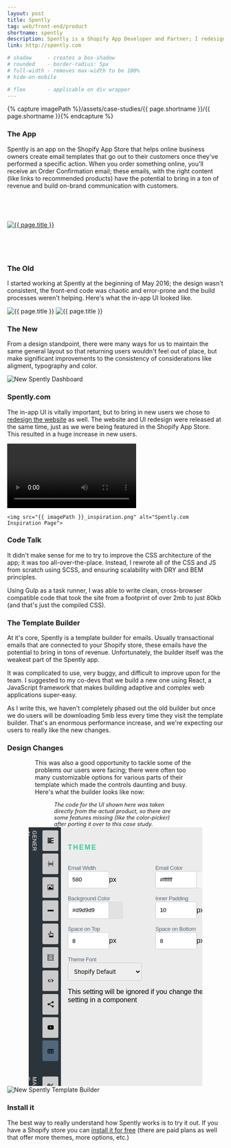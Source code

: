 ```yaml
---
layout: post
title: Spently
tag: web/front-end/product
shortname: spently
description: Spently is a Shopify App Developer and Partner; I redesigned and rebuilt the front-end of the app's UI.
link: http://spently.com

# shadow 	 - creates a box-shadow
# rounded 	 - border-radius: 5px
# full-width - removes max-width to be 100%
# hide-on-mobile

# flex       - applicable on div wrapper
---
```

{% capture imagePath %}/assets/case-studies/{{ page.shortname }}/{{ page.shortname }}{% endcapture %}

### The App
Spently is an app on the Shopify App Store that helps online business owners create email templates that go out to their customers once they've performed a specific action. When you order something online, you'll receive an Order Confirmation email; these emails, with the right content (like links to recommended products) have the potential to bring in a ton of revenue and build on-brand communication with customers.

<div>
	<a href="https://apps.shopify.com/spently" target="_blank">
		<img style="margin: 60px auto" src="{{ imagePath }}_stars.png" alt="{{ page.title }}">
	</a>
</div>

### The Old
I started working at Spently at the beginning of May 2016; the design wasn't consistent, the front-end code was chaotic and error-prone and the build processes weren't helping. Here's what the in-app UI looked like.

<div class="flex shadow rounded">
	<img src="{{ imagePath }}_1.png" alt="{{ page.title }}">
	<img src="{{ imagePath }}_2.png" alt="{{ page.title }}">
</div>

### The New
From a design standpoint, there were many ways for us to maintain the same general layout so that returning users wouldn't feel out of place, but make significant improvements to the consistency of considerations like aligment, typography and color.

<div class="shadow full rounded"><img src="{{ imagePath }}_3.png" alt="New Spently Dashboard" /></div>

### Spently.com
The in-app UI is vitally important, but to bring in new users we chose to [redesign the website](https://spently.com) as well. The website and UI redesign were released at the same time, just as we were being featured in the Shopify App Store. This resulted in a huge increase in new users.

<div class="flex rounded shadow">
	<video preload="metadata" loop autoplay tabindex="0">
		<source src="{{ imagePath }}_home.webm" type="video/webm">
		<source src="{{ imagePath }}_home.mp4" type="video/mp4">
		<p>Your browser does not support the video tag.</p>
	</video>

	<img src="{{ imagePath }}_inspiration.png" alt="Spently.com Inspiration Page">
</div>

### Code Talk
It didn't make sense for me to try to improve the CSS architecture of the app; it was too all-over-the-place. Instead, I rewrote all of the CSS and JS from scratch using SCSS, and ensuring scalability with DRY and BEM principles.

Using Gulp as a task runner, I was able to write clean, cross-browser compatible code that took the site from a footprint of over 2mb to just 80kb (and that's just the compiled CSS).

### The Template Builder
At it's core, Spently is a template builder for emails. Usually transactional emails that are connected to your Shopify store, these emails have the potential to bring in tons of revenue. Unfortunately, the builder itself was the weakest part of the Spently app.

It was complicated to use, very buggy, and difficult to improve upon for the team. I suggested to my co-devs that we build a new one using React, a JavaScript framework that makes building adaptive and complex web applications super-easy.

As I write this, we haven't completely phased out the old builder but once we do users will be downloading 5mb less every time they visit the template builder. That's an enormous performance increase, and we're expecting our users to really like the new changes.

### Design Changes
<div class="flex" style="justify-content: space-between; align-items: center; width: 80%; margin: 0 auto;">
	<link href="https://fonts.googleapis.com/css?family=Karla" rel="stylesheet">
	<aside style="margin-left: 1em;">
		<p>This was also a good opportunity to tackle some of the problems our users were facing; there were often too many customizable options for various parts of their template which made the controls daunting and busy. Here's what the builder looks like now:</p>
		<p style="font-size: 0.8rem; max-width: 300px; margin: 0 auto;"><em>The code for the UI shown here was taken directly from the actual product, so there are some features missing (like the color-picker) after porting it over to this case study.</em></p>
	</aside>
	<aside class="sidebar hide-on-mobile" style="font-family: 'Karla', sans-serif; color: black; text-align: left; font-size: 1rem; display: flex;"><div class="sidebar__components" style="overflow: auto; background-color: #2c343b; border-color: rgb(255, 255, 255); box-sizing: border-box; color: rgb(255, 255, 255); height: 602px; min-height: auto; min-width: auto; outline-color: rgb(255, 255, 255); padding-bottom: 32px; width: 95.5156px; column-rule-color: rgb(255, 255, 255); perspective-origin: 39.6563px 301px; -webkit-text-emphasis-color: rgb(255, 255, 255); -webkit-text-fill-color: rgb(255, 255, 255); -webkit-text-stroke-color: rgb(255, 255, 255); transform-origin: 39.6563px 301px 0px;"><div class="sidebar__components__section" style="border-color: rgb(255, 255, 255); bottom: 0px; box-sizing: border-box; color: rgb(255, 255, 255); height: 556.688px; left: 0px; margin-bottom: 16px; outline-color: rgb(255, 255, 255); padding: 6.4px 6.4px 6.4px 32px; position: relative; right: 0px; top: 0px; width: 100%; column-rule-color: rgb(255, 255, 255); perspective-origin: 35.6563px 278.344px; -webkit-text-emphasis-color: rgb(255, 255, 255); -webkit-text-fill-color: rgb(255, 255, 255); -webkit-text-stroke-color: rgb(255, 255, 255); transform-origin: 35.6563px 278.344px 0px;"><span class="sidebar__components__section__label" style="border-color: rgb(255, 255, 255); bottom: 541.688px; color: rgb(255, 255, 255); display: block; font-size: 12.8px; height: 15px; left: 12.8px; letter-spacing: 0.512px; outline-color: rgb(255, 255, 255); position: absolute; right: 2.3125px; text-transform: uppercase; top: 0px; width: 56.2031px; column-rule-color: rgb(255, 255, 255); perspective-origin: 28.0938px 7.5px; -webkit-text-emphasis-color: rgb(255, 255, 255); -webkit-text-fill-color: rgb(255, 255, 255); -webkit-text-stroke-color: rgb(255, 255, 255); transform: matrix(6.12323e-17, 1, -1, 6.12323e-17, 0, 0); transform-origin: 0px 7.5px 0px;">General</span><div class="sidebar__component-icon" draggable="true" style="background-color: rgb(204, 204, 204); border-color: rgb(255, 255, 255); border-radius: 3px; bottom: 0px; box-sizing: border-box; color: rgb(255, 255, 255); cursor: move; height: 48px; left: 0px; margin-bottom: 6.4px; outline-color: rgb(255, 255, 255); padding: 11.2px; position: relative; right: 0px; top: 0px; transition: transform 0.15s cubic-bezier(0.4, 0, 0.2, 1) 0s, box-shadow 0.15s cubic-bezier(0.4, 0, 0.2, 1) 0s, -webkit-transform 0.15s cubic-bezier(0.4, 0, 0.2, 1) 0s; width: 100%; column-rule-color: rgb(255, 255, 255); perspective-origin: 16.4531px 24px; -webkit-text-emphasis-color: rgb(255, 255, 255); -webkit-text-fill-color: rgb(255, 255, 255); -webkit-text-stroke-color: rgb(255, 255, 255); transform-origin: 16.4531px 24px 0px; -webkit-user-drag: element; user-select: none;"><svg viewBox="0 0 16 16" xmlns="http://www.w3.org/2000/svg" width="16" height="16" style="border-color: rgb(255, 255, 255); color: rgb(255, 255, 255); cursor: move; height: 25.625px; outline-color: rgb(255, 255, 255); width: 100%; column-rule-color: rgb(255, 255, 255); perspective-origin: 5.26563px 12.8125px; -webkit-text-emphasis-color: rgb(255, 255, 255); -webkit-text-fill-color: rgb(255, 255, 255); -webkit-text-stroke-color: rgb(255, 255, 255); transform-origin: 5.26563px 12.8125px 0px; user-select: none;"><path d="M0 1h16v2H0zm0 3h10v2H0zm0 6h10v2H0zm0-3h16v2H0zm0 6h16v2H0z" style="border-color: rgb(255, 255, 255); color: rgb(255, 255, 255); cursor: move; outline-color: rgb(255, 255, 255); column-rule-color: rgb(255, 255, 255); -webkit-text-emphasis-color: rgb(255, 255, 255); -webkit-text-fill-color: rgb(255, 255, 255); -webkit-text-stroke-color: rgb(255, 255, 255); user-select: none; d: path('M 0 1 h 16 v 2 H 0 Z m 0 3 h 10 v 2 H 0 Z m 0 6 h 10 v 2 H 0 Z m 0 -3 h 16 v 2 H 0 Z m 0 6 h 16 v 2 H 0 Z');"></path></svg></div><div class="sidebar__component-icon" draggable="true" style="background-color: rgb(204, 204, 204); border-color: rgb(255, 255, 255); border-radius: 3px; bottom: 0px; box-sizing: border-box; color: rgb(255, 255, 255); cursor: move; height: 48px; left: 0px; margin-bottom: 6.4px; margin-top: 6.4px; outline-color: rgb(255, 255, 255); padding: 11.2px; position: relative; right: 0px; top: 0px; transition: transform 0.15s cubic-bezier(0.4, 0, 0.2, 1) 0s, box-shadow 0.15s cubic-bezier(0.4, 0, 0.2, 1) 0s, -webkit-transform 0.15s cubic-bezier(0.4, 0, 0.2, 1) 0s; width:d100%; column-rule-color: rgb(255, 255, 255); perspective-origin: 16.4531px 24px; -webkit-text-emphasis-color: rgb(255, 255, 255); -webkit-text-fill-color: rgb(255, 255, 255); -webkit-text-stroke-color: rgb(255, 255, 255); transform-origin: 16.4531px 24px 0px; -webkit-user-drag: element; user-select: none;"><svg viewBox="0 0 16 16" xmlns="http://www.w3.org/2000/svg" width="16" height="16" style="border-color: rgb(255, 255, 255); color: rgb(255, 255, 255); cursor: move; height: 25.625px; outline-color: rgb(255, 255, 255); width: 100%; column-rule-color: rgb(255, 255, 255); perspective-origin: 5.26563px 12.8125px; -webkit-text-emphasis-color: rgb(255, 255, 255); -webkit-text-fill-color: rgb(255, 255, 255); -webkit-text-stroke-color: rgb(255, 255, 255); transform-origin: 5.26563px 12.8125px 0px; user-select: none;"><path d="M0 8h2v1H0zm3 0h3v1H3zm4 0h2v1H7zm3 0h3v1h-3zm4 0h2v1h-2zm-.25-8L14 7H2l.25-7h.5L3 6h10l.25-6zM2.25 16L2 10h12l-.25 6h-.5L13 11H3l-.25 5z" style="border-color: rgb(255, 255, 255); color: rgb(255, 255, 255); cursor: move; outline-color: rgb(255, 255, 255); column-rule-color: rgb(255, 255, 255); -webkit-text-emphasis-color: rgb(255, 255, 255); -webkit-text-fill-color: rgb(255, 255, 255); -webkit-text-stroke-color: rgb(255, 255, 255); user-select: none; d: path('M 0 8 h 2 v 1 H 0 Z m 3 0 h 3 v 1 H 3 Z m 4 0 h 2 v 1 H 7 Z m 3 0 h 3 v 1 h -3 Z m 4 0 h 2 v 1 h -2 Z m -0.25 -8 L 14 7 H 2 l 0.25 -7 h 0.5 L 3 6 h 10 l 0.25 -6 Z M 2.25 16 L 2 10 h 12 l -0.25 6 h -0.5 L 13 11 H 3 l -0.25 5 Z');"></path></svg></div><div class="sidebar__component-icon" draggable="true" style="background-color: rgb(204, 204, 204); border-color: rgb(255, 255, 255); border-radius: 3px; bottom: 0px; box-sizing: border-box; color: rgb(255, 255, 255); cursor: move; height: 48px; left: 0px; margin-bottom: 6.4px; margin-top: 6.4px; outline-color: rgb(255, 255, 255); padding: 11.2px; position: relative; right: 0px; top: 0px; transition: transform 0.15s cubic-bezier(0.4, 0, 0.2, 1) 0s, box-shadow 0.15s cubic-bezier(0.4, 0, 0.2, 1) 0s, -webkit-transform 0.15s cubic-bezier(0.4, 0, 0.2, 1) 0s; width: 100%; column-rule-color: rgb(255, 255, 255); perspective-origin: 16.4531px 24px; -webkit-text-emphasis-color: rgb(255, 255, 255); -webkit-text-fill-color: rgb(255, 255, 255); -webkit-text-stroke-color: rgb(255, 255, 255); transform-origin: 16.4531px 24px 0px; -webkit-user-drag: element; user-select: none;"><svg viewBox="0 0 16 16" xmlns="http://www.w3.org/2000/svg" width="16" height="16" style="border-color: rgb(255, 255, 255); color: rgb(255, 255, 255); cursor: move; height: 25.625px; outline-color: rgb(255, 255, 255); width: 100%; column-rule-color: rgb(255, 255, 255); perspective-origin: 5.26563px 12.8125px; -webkit-text-emphasis-color: rgb(255, 255, 255); -webkit-text-fill-color: rgb(255, 255, 255); -webkit-text-stroke-color: rgb(255, 255, 255); transform-origin: 5.26563px 12.8125px 0px; user-select: none;"><path d="M14.998 2l.002.002v11.996l-.002.002H1.002L1 13.998V2.002L1.002 2h13.996zM15 1H1c-.55 0-1 .45-1 1v12c0 .55.45 1 1 1h14c.55 0 1-.45 1-1V2c0-.55-.45-1-1-1z" style="border-color: rgb(255, 255, 255); color: rgb(255, 255, 255); cursor: move; outline-color: rgb(255, 255, 255); column-rule-color: rgb(255, 255, 255); -webkit-text-emphasis-color: rgb(255, 255, 255); -webkit-text-fill-color: rgb(255, 255, 255); -webkit-text-stroke-color: rgb(255, 255, 255); user-select: none; d: path('M 14.998 2 l 0.002 0.002 v 11.996 l -0.002 0.002 H 1.002 L 1 13.998 V 2.002 L 1.002 2 h 13.996 Z M 15 1 H 1 c -0.55 0 -1 0.45 -1 1 v 12 c 0 0.55 0.45 1 1 1 h 14 c 0.55 0 1 -0.45 1 -1 V 2 c 0 -0.55 -0.45 -1 -1 -1 Z');"></path><path d="M13 4.5a1.5 1.5 0 1 1-3.001-.001A1.5 1.5 0 0 1 13 4.5zM14 13H2v-2l3.5-6 4 5h1L14 7z" style="border-color: rgb(255, 255, 255); color: rgb(255, 255, 255); cursor: move; outline-color: rgb(255, 255, 255); column-rule-color: rgb(255, 255, 255); -webkit-text-emphasis-color: rgb(255, 255, 255); -webkit-text-fill-color: rgb(255, 255, 255); -webkit-text-stroke-color: rgb(255, 255, 255); user-select: none; d: path('M 13 4.5 a 1.5 1.5 0 1 1 -3.001 -0.001 A 1.5 1.5 0 0 1 13 4.5 Z M 14 13 H 2 v -2 l 3.5 -6 l 4 5 h 1 L 14 7 Z');"></path></svg></div><div class="sidebar__component-icon" draggable="true" style="background-color: rgb(204, 204, 204); border-color: rgb(255, 255, 255); border-radius: 3px; bottom: 0px; box-sizing: border-box; color: rgb(255, 255, 255); cursor: move; height: 48px; left: 0px; margin-bottom: 6.4px; margin-top: 6.4px; outline-color: rgb(255, 255, 255); padding: 11.2px; position: relative; right: 0px; top: 0px; transition: transform 0.15s cubic-bezier(0.4, 0, 0.2, 1) 0s, box-shadow 0.15s cubic-bezier(0.4, 0, 0.2, 1) 0s, -webkit-transform 0.15s cubic-bezier(0.4, 0, 0.2, 1) 0s; width: 100%; column-rule-color: rgb(255, 255, 255); perspective-origin: 16.4531px 24px; -webkit-text-emphasis-color: rgb(255, 255, 255); -webkit-text-fill-color: rgb(255, 255, 255); -webkit-text-stroke-color: rgb(255, 255, 255); transform-origin: 16.4531px 24px 0px; -webkit-user-drag: element; user-select: none;"><svg viewBox="0 0 16 16" xmlns="http://www.w3.org/2000/svg" width="16" height="16" style="border-color: rgb(255, 255, 255); color: rgb(255, 255, 255); cursor: move; height: 25.625px; outline-color: rgb(255, 255, 255); width: 100%; column-rule-color: rgb(255, 255, 255); perspective-origin: 5.26563px 12.8125px; -webkit-text-emphasis-color: rgb(255, 255, 255); -webkit-text-fill-color: rgb(255, 255, 255); -webkit-text-stroke-color: rgb(255, 255, 255); transform-origin: 5.26563px 12.8125px 0px; user-select: none;"><path d="M0 6.5v3a.5.5 0 0 0 .5.5h15a.5.5 0 0 0 .5-.5v-3a.5.5 0 0 0-.5-.5H.5a.5.5 0 0 0-.5.5z" style="border-color: rgb(255, 255, 255); color: rgb(255, 255, 255); cursor: move; outline-color: rgb(255, 255, 255); column-rule-color: rgb(255, 255, 255); -webkit-text-emphasis-color: rgb(255, 255, 255); -webkit-text-fill-color: rgb(255, 255, 255); -webkit-text-stroke-color: rgb(255, 255, 255); user-select: none; d: path('M 0 6.5 v 3 a 0.5 0.5 0 0 0 0.5 0.5 h 15 a 0.5 0.5 0 0 0 0.5 -0.5 v -3 a 0.5 0.5 0 0 0 -0.5 -0.5 H 0.5 a 0.5 0.5 0 0 0 -0.5 0.5 Z');"></path></svg></div><div class="sidebar__component-icon" draggable="true" style="background-color: rgb(204, 204, 204); border-color: rgb(255, 255, 255); border-radius: 3px; bottom: 0px; box-sizing: border-box; color: rgb(255, 255, 255); cursor: move; height: 48px; left: 0px; margin-bottom: 6.4px; margin-top: 6.4px; outline-color: rgb(255, 255, 255); padding: 11.2px; position: relative; right: 0px; top: 0px; transition: transform 0.15s cubic-bezier(0.4, 0, 0.2, 1) 0s, box-shadow 0.15s cubic-bezier(0.4, 0, 0.2, 1) 0s, -webkit-transform 0.15s cubic-bezier(0.4, 0, 0.2, 1) 0s; width: 100%; column-rule-color: rgb(255, 255, 255); perspective-origin: 16.4531px 24px; -webkit-text-emphasis-color: rgb(255, 255, 255); -webkit-text-fill-color: rgb(255, 255, 255); -webkit-text-stroke-color: rgb(255, 255, 255); transform-origin: 16.4531px 24px 0px; -webkit-user-drag: element; user-select: none;"><svg viewBox="0 0 16 16" xmlns="http://www.w3.org/2000/svg" width="16" height="16" style="border-color: rgb(255, 255, 255); color: rgb(255, 255, 255); cursor: move; height: 25.625px; outline-color: rgb(255, 255, 255); width: 100%; column-rule-color: rgb(255, 255, 255); perspective-origin: 5.26563px 12.8125px; -webkit-text-emphasis-color: rgb(255, 255, 255); -webkit-text-fill-color: rgb(255, 255, 255); -webkit-text-stroke-color: rgb(255, 255, 255); transform-origin: 5.26563px 12.8125px 0px; user-select: none;"><path d="M15 9.5V7a1.502 1.502 0 0 0-2.236-1.307 1.5 1.5 0 0 0-2.264-.31A1.494 1.494 0 0 0 9 5.086V1.5C9 .673 8.327 0 7.5 0S6 .673 6 1.5v6.167L3.25 6.201a1.502 1.502 0 0 0-1.789 2.381l.012.011L5.21 12H4.5a.5.5 0 0 0-.5.5v3a.5.5 0 0 0 .5.5h10a.5.5 0 0 0 .5-.5v-3a.5.5 0 0 0-.5-.5h-.691l1.138-2.276A.496.496 0 0 0 15 9.5zm-1 4a.5.5 0 1 1-1 0 .5.5 0 0 1 1 0zm0-4.118L12.691 12H6.694L2.15 7.857a.5.5 0 0 1 .614-.782l3.5 1.866a.499.499 0 0 0 .735-.441v-7a.5.5 0 0 1 1 0v5a.5.5 0 0 0 1 0 .5.5 0 0 1 1 0 .5.5 0 0 0 1 0 .5.5 0 0 1 1 0V7a.5.5 0 0 0 1 0 .5.5 0 0 1 1 0v2.382z" style="border-color: rgb(255, 255, 255); color: rgb(255, 255, 255); cursor: move; outline-color: rgb(255, 255, 255); column-rule-color: rgb(255, 255, 255); -webkit-text-emphasis-color: rgb(255, 255, 255); -webkit-text-fill-color: rgb(255, 255, 255); -webkit-text-stroke-color: rgb(255, 255, 255); user-select: none; d: path('M 15 9.5 V 7 a 1.502 1.502 0 0 0 -2.236 -1.307 a 1.5 1.5 0 0 0 -2.264 -0.31 A 1.494 1.494 0 0 0 9 5.086 V 1.5 C 9 0.673 8.327 0 7.5 0 S 6 0.673 6 1.5 v 6.167 L 3.25 6.201 a 1.502 1.502 0 0 0 -1.789 2.381 l 0.012 0.011 L 5.21 12 H 4.5 a 0.5 0.5 0 0 0 -0.5 0.5 v 3 a 0.5 0.5 0 0 0 0.5 0.5 h 10 a 0.5 0.5 0 0 0 0.5 -0.5 v -3 a 0.5 0.5 0 0 0 -0.5 -0.5 h -0.691 l 1.138 -2.276 A 0.496 0.496 0 0 0 15 9.5 Z m -1 4 a 0.5 0.5 0 1 1 -1 0 a 0.5 0.5 0 0 1 1 0 Z m 0 -4.118 L 12.691 12 H 6.694 L 2.15 7.857 a 0.5 0.5 0 0 1 0.614 -0.782 l 3.5 1.866 a 0.499 0.499 0 0 0 0.735 -0.441 v -7 a 0.5 0.5 0 0 1 1 0 v 5 a 0.5 0.5 0 0 0 1 0 a 0.5 0.5 0 0 1 1 0 a 0.5 0.5 0 0 0 1 0 a 0.5 0.5 0 0 1 1 0 V 7 a 0.5 0.5 0 0 0 1 0 a 0.5 0.5 0 0 1 1 0 v 2.382 Z');"></path></svg></div><div class="sidebar__component-icon" draggable="true" style="background-color: rgb(204, 204, 204); border-color: rgb(255, 255, 255); border-radius: 3px; bottom: 0px; box-sizing: border-box; color: rgb(255, 255, 255); cursor: move; height: 48px; left: 0px; margin-bottom: 6.4px; margin-top: 6.4px; outline-color: rgb(255, 255, 255); padding: 11.2px; position: relative; right: 0px; top: 0px; transition: transform 0.15s cubic-bezier(0.4, 0, 0.2, 1) 0s, box-shadow 0.15s cubic-bezier(0.4, 0, 0.2, 1) 0s, -webkit-transform 0.15s cubic-bezier(0.4, 0, 0.2, 1) 0s; width: 100%; column-rule-color: rgb(255, 255, 255); perspective-origin: 16.4531px 24px; -webkit-text-emphasis-color: rgb(255, 255, 255); -webkit-text-fill-color: rgb(255, 255, 255); -webkit-text-stroke-color: rgb(255, 255, 255); transform-origin: 16.4531px 24px 0px; -webkit-user-drag: element; user-select: none;"><svg viewBox="0 0 16 16" xmlns="http://www.w3.org/2000/svg" width="16" height="16" style="border-color: rgb(255, 255, 255); color: rgb(255, 255, 255); cursor: move; height: 25.625px; outline-color: rgb(255, 255, 255); width: 100%; column-rule-color: rgb(255, 255, 255); perspective-origin: 5.26563px 12.8125px; -webkit-text-emphasis-color: rgb(255, 255, 255); -webkit-text-fill-color: rgb(255, 255, 255); -webkit-text-stroke-color: rgb(255, 255, 255); transform-origin: 5.26563px 12.8125px 0px; user-select: none;"><path d="M6 3h2v1H6zm3 0h2v1H9zm5 0v4h-3V6h2V4h-1V3zM5 6h2v1H5zm3 0h2v1H8zM3 4v2h1v1H2V3h3v1zm3 5h2v1H6zm3 0h2v1H9zm5 0v4h-3v-1h2v-2h-1V9zm-9 3h2v1H5zm3 0h2v1H8zm-5-2v2h1v1H2V9h3v1zm12-9H1v14h14V1zm1-1v16H0V0h16z" style="border-color: rgb(255, 255, 255); color: rgb(255, 255, 255); cursor: move; outline-color: rgb(255, 255, 255); column-rule-color: rgb(255, 255, 255); -webkit-text-emphasis-color: rgb(255, 255, 255); -webkit-text-fill-color: rgb(255, 255, 255); -webkit-text-stroke-color: rgb(255, 255, 255); user-select: none; d: path('M 6 3 h 2 v 1 H 6 Z m 3 0 h 2 v 1 H 9 Z m 5 0 v 4 h -3 V 6 h 2 V 4 h -1 V 3 Z M 5 6 h 2 v 1 H 5 Z m 3 0 h 2 v 1 H 8 Z M 3 4 v 2 h 1 v 1 H 2 V 3 h 3 v 1 Z m 3 5 h 2 v 1 H 6 Z m 3 0 h 2 v 1 H 9 Z m 5 0 v 4 h -3 v -1 h 2 v -2 h -1 V 9 Z m -9 3 h 2 v 1 H 5 Z m 3 0 h 2 v 1 H 8 Z m -5 -2 v 2 h 1 v 1 H 2 V 9 h 3 v 1 Z m 12 -9 H 1 v 14 h 14 V 1 Z m 1 -1 v 16 H 0 V 0 h 16 Z');"></path></svg></div><div class="sidebar__component-icon" draggable="true" style="background-color: rgb(204, 204, 204); border-color: rgb(255, 255, 255); border-radius: 3px; bottom: 0px; box-sizing: border-box; color: rgb(255, 255, 255); cursor: move; height: 48px; left: 0px; margin-bottom: 6.4px; margin-top: 6.4px; outline-color: rgb(255, 255, 255); padding: 11.2px; position: relative; right: 0px; top: 0px; transition: transform 0.15s cubic-bezier(0.4, 0, 0.2, 1) 0s, box-shadow 0.15s cubic-bezier(0.4, 0, 0.2, 1) 0s, -webkit-transform 0.15s cubic-bezier(0.4, 0, 0.2, 1) 0s; width: 100%; column-rule-color: rgb(255, 255, 255); perspective-origin: 16.4531px 24px; -webkit-text-emphasis-color: rgb(255, 255, 255); -webkit-text-fill-color: rgb(255, 255, 255); -webkit-text-stroke-color: rgb(255, 255, 255); transform-origin: 16.4531px 24px 0px; -webkit-user-drag: element; user-select: none;"><svg viewBox="0 0 20 16" xmlns="http://www.w3.org/2000/svg" width="16" height="16" style="border-color: rgb(255, 255, 255); color: rgb(255, 255, 255); cursor: move; height: 25.625px; outline-color: rgb(255, 255, 255); width: 100%; column-rule-color: rgb(255, 255, 255); perspective-origin: 5.26563px 12.8125px; -webkit-text-emphasis-color: rgb(255, 255, 255); -webkit-text-fill-color: rgb(255, 255, 255); -webkit-text-stroke-color: rgb(255, 255, 255); transform-origin: 5.26563px 12.8125px 0px; user-select: none;"><path d="M13 11.5l1.5 1.5 5-5-5-5L13 4.5 16.5 8zM7 4.5L5.5 3l-5 5 5 5L7 11.5 3.5 8zM10.958 2.352l1.085.296-3 11-1.085-.296 3-11z" style="border-color: rgb(255, 255, 255); color: rgb(255, 255, 255); cursor: move; outline-color: rgb(255, 255, 255); column-rule-color: rgb(255, 255, 255); -webkit-text-emphasis-color: rgb(255, 255, 255); -webkit-text-fill-color: rgb(255, 255, 255); -webkit-text-stroke-color: rgb(255, 255, 255); user-select: none; d: path('M 13 11.5 l 1.5 1.5 l 5 -5 l -5 -5 L 13 4.5 L 16.5 8 Z M 7 4.5 L 5.5 3 l -5 5 l 5 5 L 7 11.5 L 3.5 8 Z M 10.958 2.352 l 1.085 0.296 l -3 11 l -1.085 -0.296 l 3 -11 Z');"></path></svg></div><div class="sidebar__component-icon" draggable="true" style="background-color: rgb(204, 204, 204); border-color: rgb(255, 255, 255); border-radius: 3px; bottom: 0px; box-sizing: border-box; color: rgb(255, 255, 255); cursor: move; height: 48px; left: 0px; margin-bottom: 6.4px; margin-top: 6.4px; outline-color: rgb(255, 255, 255); padding: 11.2px; position: relative; right: 0px; top: 0px; transition: transform 0.15s cubic-bezier(0.4, 0, 0.2, 1) 0s, box-shadow 0.15s cubic-bezier(0.4, 0, 0.2, 1) 0s, -webkit-transform 0.15s cubic-bezier(0.4, 0, 0.2, 1) 0s; width: 100%; column-rule-color: rgb(255, 255, 255); perspective-origin: 16.4531px 24px; -webkit-text-emphasis-color: rgb(255, 255, 255); -webkit-text-fill-color: rgb(255, 255, 255); -webkit-text-stroke-color: rgb(255, 255, 255); transform-origin: 16.4531px 24px 0px; -webkit-user-drag: element; user-select: none;"><svg viewBox="0 0 16 16" xmlns="http://www.w3.org/2000/svg" width="16" height="16" style="border-color: rgb(255, 255, 255); color: rgb(255, 255, 255); cursor: move; height: 25.625px; outline-color: rgb(255, 255, 255); width: 100%; column-rule-color: rgb(255, 255, 255); perspective-origin: 5.26563px 12.8125px; -webkit-text-emphasis-color: rgb(255, 255, 255); -webkit-text-fill-color: rgb(255, 255, 255); -webkit-text-stroke-color: rgb(255, 255, 255); transform-origin: 5.26563px 12.8125px 0px; user-select: none;"><path d="M13.5 11c-.706 0-1.342.293-1.797.763L4.969 8.396a2.46 2.46 0 0 0 0-.792l6.734-3.367a2.5 2.5 0 1 0-.672-1.341L4.297 6.263a2.5 2.5 0 1 0 0 3.474l6.734 3.367A2.5 2.5 0 1 0 13.5 11z" style="border-color: rgb(255, 255, 255); color: rgb(255, 255, 255); cursor: move; outline-color: rgb(255, 255, 255); column-rule-color: rgb(255, 255, 255); -webkit-text-emphasis-color: rgb(255, 255, 255); -webkit-text-fill-color: rgb(255, 255, 255); -webkit-text-stroke-color: rgb(255, 255, 255); user-select: none; d: path('M 13.5 11 c -0.706 0 -1.342 0.293 -1.797 0.763 L 4.969 8.396 a 2.46 2.46 0 0 0 0 -0.792 l 6.734 -3.367 a 2.5 2.5 0 1 0 -0.672 -1.341 L 4.297 6.263 a 2.5 2.5 0 1 0 0 3.474 l 6.734 3.367 A 2.5 2.5 0 1 0 13.5 11 Z');"></path></svg></div><div class="sidebar__component-icon" draggable="true" style="background-color: rgb(204, 204, 204); border-color: rgb(255, 255, 255); border-radius: 3px; bottom: 0px; box-sizing: border-box; color: rgb(255, 255, 255); cursor: move; height: 48px; left: 0px; margin-bottom: 6.4px; margin-top: 6.4px; outline-color: rgb(255, 255, 255); padding: 11.2px; position: relative; right: 0px; top: 0px; transition: transform 0.15s cubic-bezier(0.4, 0, 0.2, 1) 0s, box-shadow 0.15s cubic-bezier(0.4, 0, 0.2, 1) 0s, -webkit-transform 0.15s cubic-bezier(0.4, 0, 0.2, 1) 0s; width: 100%; column-rule-color: rgb(255, 255, 255); perspective-origin: 16.4531px 24px; -webkit-text-emphasis-color: rgb(255, 255, 255); -webkit-text-fill-color: rgb(255, 255, 255); -webkit-text-stroke-color: rgb(255, 255, 255); transform-origin: 16.4531px 24px 0px; -webkit-user-drag: element; user-select: none;"><svg viewBox="0 0 16 16" xmlns="http://www.w3.org/2000/svg" width="16" height="16" style="border-color: rgb(255, 255, 255); color: rgb(255, 255, 255); cursor: move; height: 25.625px; outline-color: rgb(255, 255, 255); width: 100%; column-rule-color: rgb(255, 255, 255); perspective-origin: 5.26563px 12.8125px; -webkit-text-emphasis-color: rgb(255, 255, 255); -webkit-text-fill-color: rgb(255, 255, 255); -webkit-text-stroke-color: rgb(255, 255, 255); transform-origin: 5.26563px 12.8125px 0px; user-select: none;"><path d="M15.841 4.8s-.156-1.103-.637-1.587c-.609-.637-1.291-.641-1.603-.678-2.237-.163-5.597-.163-5.597-.163h-.006s-3.359 0-5.597.163c-.313.038-.994.041-1.603.678C.317 3.697.164 4.8.164 4.8S.005 6.094.005 7.391v1.213c0 1.294.159 2.591.159 2.591s.156 1.103.634 1.588c.609.637 1.409.616 1.766.684 1.281.122 5.441.159 5.441.159s3.363-.006 5.6-.166c.313-.037.994-.041 1.603-.678.481-.484.637-1.588.637-1.588s.159-1.294.159-2.591V7.39c-.003-1.294-.162-2.591-.162-2.591zm-9.494 5.275V5.578l4.322 2.256-4.322 2.241z" style="border-color: rgb(255, 255, 255); color: rgb(255, 255, 255); cursor: move; outline-color: rgb(255, 255, 255); column-rule-color: rgb(255, 255, 255); -webkit-text-emphasis-color: rgb(255, 255, 255); -webkit-text-fill-color: rgb(255, 255, 255); -webkit-text-stroke-color: rgb(255, 255, 255); user-select: none; d: path('M 15.841 4.8 s -0.156 -1.103 -0.637 -1.587 c -0.609 -0.637 -1.291 -0.641 -1.603 -0.678 c -2.237 -0.163 -5.597 -0.163 -5.597 -0.163 h -0.006 s -3.359 0 -5.597 0.163 c -0.313 0.038 -0.994 0.041 -1.603 0.678 C 0.317 3.697 0.164 4.8 0.164 4.8 S 0.005 6.094 0.005 7.391 v 1.213 c 0 1.294 0.159 2.591 0.159 2.591 s 0.156 1.103 0.634 1.588 c 0.609 0.637 1.409 0.616 1.766 0.684 c 1.281 0.122 5.441 0.159 5.441 0.159 s 3.363 -0.006 5.6 -0.166 c 0.313 -0.037 0.994 -0.041 1.603 -0.678 c 0.481 -0.484 0.637 -1.588 0.637 -1.588 s 0.159 -1.294 0.159 -2.591 V 7.39 c -0.003 -1.294 -0.162 -2.591 -0.162 -2.591 Z m -9.494 5.275 V 5.578 l 4.322 2.256 l -4.322 2.241 Z');"></path></svg></div><div class="sidebar__component-icon disabled" style="background-color: rgb(81, 103, 123); border-color: rgb(255, 255, 255); border-radius: 3px; bottom: 0px; box-sizing: border-box; color: rgb(255, 255, 255); cursor: not-allowed; height: 48px; left: 0px; margin-bottom: 6.4px; margin-top: 6.4px; outline-color: rgb(255, 255, 255); padding: 11.2px; position: relative; right: 0px; top: 0px; transition: transform 0.15s cubic-bezier(0.4, 0, 0.2, 1) 0s, box-shadow 0.15s cubic-bezier(0.4, 0, 0.2, 1) 0s, -webkit-transform 0.15s cubic-bezier(0.4, 0, 0.2, 1) 0s; width: 100%; column-rule-color: rgb(255, 255, 255); perspective-origin: 16.4531px 24px; -webkit-text-emphasis-color: rgb(255, 255, 255); -webkit-text-fill-color: rgb(255, 255, 255); -webkit-text-stroke-color: rgb(255, 255, 255); transform-origin: 16.4531px 24px 0px;"><svg viewBox="0 0 16 16" xmlns="http://www.w3.org/2000/svg" width="16" height="16" style="border-color: rgb(255, 255, 255); color: rgb(255, 255, 255); cursor: not-allowed; height: 25.625px; outline-color: rgb(255, 255, 255); width: 100%; column-rule-color: rgb(255, 255, 255); perspective-origin: 5.26563px 12.8125px; -webkit-text-emphasis-color: rgb(255, 255, 255); -webkit-text-fill-color: rgb(255, 255, 255); -webkit-text-stroke-color: rgb(255, 255, 255); transform-origin: 5.26563px 12.8125px 0px;"><path d="M0 3v11h16V3H0zm6 7V8h4v2H6zm4 1v2H6v-2h4zm0-6v2H6V5h4zM5 5v2H1V5h4zM1 8h4v2H1V8zm10 0h4v2h-4V8zm0-1V5h4v2h-4zM1 11h4v2H1v-2zm10 2v-2h4v2h-4z" style="border-color: rgb(255, 255, 255); color: rgb(255, 255, 255); cursor: not-allowed; outline-color: rgb(255, 255, 255); column-rule-color: rgb(255, 255, 255); -webkit-text-emphasis-color: rgb(255, 255, 255); -webkit-text-fill-color: rgb(255, 255, 255); -webkit-text-stroke-color: rgb(255, 255, 255); d: path('M 0 3 v 11 h 16 V 3 H 0 Z m 6 7 V 8 h 4 v 2 H 6 Z m 4 1 v 2 H 6 v -2 h 4 Z m 0 -6 v 2 H 6 V 5 h 4 Z M 5 5 v 2 H 1 V 5 h 4 Z M 1 8 h 4 v 2 H 1 V 8 Z m 10 0 h 4 v 2 h -4 V 8 Z m 0 -1 V 5 h 4 v 2 h -4 Z M 1 11 h 4 v 2 H 1 v -2 Z m 10 2 v -2 h 4 v 2 h -4 Z');"></path></svg></div></div><div class="sidebar__components__section" style="border-color: rgb(255, 255, 255); bottom: 0px; box-sizing: border-box; color: rgb(255, 255, 255); height: 123.563px; left: 0px; margin-bottom: 16px; outline-color: rgb(255, 255, 255); padding: 6.4px 6.4px 6.4px 32px; position: relative; right: 0px; top: 0px; width: 100%; column-rule-color: rgb(255, 255, 255); perspective-origin: 35.6563px 61.7813px; -webkit-text-emphasis-color: rgb(255, 255, 255); -webkit-text-fill-color: rgb(255, 255, 255); -webkit-text-stroke-color: rgb(255, 255, 255); transform-origin: 35.6563px 61.7813px 0px;"><span class="sidebar__components__section__label" style="border-color: rgb(255, 255, 255); bottom: 108.563px; color: rgb(255, 255, 255); display: block; font-size: 12.8px; height: 15px; left: 12.8px; letter-spacing: 0.512px; outline-color: rgb(255, 255, 255); position: absolute; right: -14.1719px; text-transform: uppercase; top: 0px; width: 72.6875px; column-rule-color: rgb(255, 255, 255); perspective-origin: 36.3438px 7.5px; -webkit-text-emphasis-color: rgb(255, 255, 255); -webkit-text-fill-color: rgb(255, 255, 255); -webkit-text-stroke-color: rgb(255, 255, 255); transform: matrix(6.12323e-17, 1, -1, 6.12323e-17, 0, 0); transform-origin: 0px 7.5px 0px;">Marketing</span><div class="sidebar__component-icon" draggable="true" style="background-color: rgb(204, 204, 204); border-color: rgb(255, 255, 255); border-radius: 3px; bottom: 0px; box-sizing: border-box; color: rgb(255, 255, 255); cursor: move; height: 48px; left: 0px; margin-bottom: 6.4px; outline-color: rgb(255, 255, 255); padding: 11.2px; position: relative; right: 0px; top: 0px; transition: transform 0.15s cubic-bezier(0.4, 0, 0.2, 1) 0s, box-shadow 0.15s cubic-bezier(0.4, 0, 0.2, 1) 0s, -webkit-transform 0.15s cubic-bezier(0.4, 0, 0.2, 1) 0s; width: 100%; column-rule-color: rgb(255, 255, 255); perspective-origin: 16.4531px 24px; -webkit-text-emphasis-color: rgb(255, 255, 255); -webkit-text-fill-color: rgb(255, 255, 255); -webkit-text-stroke-color: rgb(255, 255, 255); transform-origin: 16.4531px 24px 0px; -webkit-user-drag: element; user-select: none;"><svg viewBox="0 0 16 16" xmlns="http://www.w3.org/2000/svg" width="16" height="16" style="border-color: rgb(255, 255, 255); color: rgb(255, 255, 255); cursor: move; height: 25.625px; outline-color: rgb(255, 255, 255); width: 100%; column-rule-color: rgb(255, 255, 255); perspective-origin: 5.26563px 12.8125px; -webkit-text-emphasis-color: rgb(255, 255, 255); -webkit-text-fill-color: rgb(255, 255, 255); -webkit-text-stroke-color: rgb(255, 255, 255); transform-origin: 5.26563px 12.8125px 0px; user-select: none;"><path d="M0,3.85v0A3.59,3.59,0,0,1,3.53,0,3.54,3.54,0,0,1,7,3.76v0a3.59,3.59,0,0,1-3.53,3.8A3.55,3.55,0,0,1,0,3.85ZM12.39,0.17h2.1L8.63,8.1,3.61,15H1.51l5.84-7.9ZM1.89,3.76v0C1.89,5,2.57,6,3.53,6S5.12,5,5.12,3.85v0A1.93,1.93,0,0,0,3.48,1.64C2.49,1.64,1.89,2.61,1.89,3.76ZM9,11.45v0a3.52,3.52,0,1,1,7,0v0a3.6,3.6,0,0,1-3.53,3.8A3.55,3.55,0,0,1,9,11.45Zm5.12,0v0a1.93,1.93,0,0,0-1.64-2.17c-1,0-1.59,1-1.59,2.12v0a1.91,1.91,0,0,0,1.64,2.17C13.51,13.58,14.11,12.6,14.11,11.45Z" style="border-color: rgb(255, 255, 255); color: rgb(255, 255, 255); cursor: move; outline-color: rgb(255, 255, 255); column-rule-color: rgb(255, 255, 255); -webkit-text-emphasis-color: rgb(255, 255, 255); -webkit-text-fill-color: rgb(255, 255, 255); -webkit-text-stroke-color: rgb(255, 255, 255); user-select: none; d: path('M 0 3.85 v 0 A 3.59 3.59 0 0 1 3.53 0 A 3.54 3.54 0 0 1 7 3.76 v 0 a 3.59 3.59 0 0 1 -3.53 3.8 A 3.55 3.55 0 0 1 0 3.85 Z M 12.39 0.17 h 2.1 L 8.63 8.1 L 3.61 15 H 1.51 l 5.84 -7.9 Z M 1.89 3.76 v 0 C 1.89 5 2.57 6 3.53 6 S 5.12 5 5.12 3.85 v 0 A 1.93 1.93 0 0 0 3.48 1.64 C 2.49 1.64 1.89 2.61 1.89 3.76 Z M 9 11.45 v 0 a 3.52 3.52 0 1 1 7 0 v 0 a 3.6 3.6 0 0 1 -3.53 3.8 A 3.55 3.55 0 0 1 9 11.45 Z m 5.12 0 v 0 a 1.93 1.93 0 0 0 -1.64 -2.17 c -1 0 -1.59 1 -1.59 2.12 v 0 a 1.91 1.91 0 0 0 1.64 2.17 C 13.51 13.58 14.11 12.6 14.11 11.45 Z');"></path></svg></div><div class="sidebar__component-icon" draggable="true" style="background-color: rgb(204, 204, 204); border-color: rgb(255, 255, 255); border-radius: 3px; bottom: 0px; box-sizing: border-box; color: rgb(255, 255, 255); cursor: move; height: 48px; left: 0px; margin-bottom: 6.4px; margin-top: 6.4px; outline-color: rgb(255, 255, 255); padding: 11.2px; position: relative; right: 0px; top: 0px; transition: transform 0.15s cubic-bezier(0.4, 0, 0.2, 1) 0s, box-shadow 0.15s cubic-bezier(0.4, 0, 0.2, 1) 0s, -webkit-transform 0.15s cubic-bezier(0.4, 0, 0.2, 1) 0s; width: 100%; column-rule-color: rgb(255, 255, 255); perspective-origin: 16.4531px 24px; -webkit-text-emphasis-color: rgb(255, 255, 255); -webkit-text-fill-color: rgb(255, 255, 255); -webkit-text-stroke-color: rgb(255, 255, 255); transform-origin: 16.4531px 24px 0px; -webkit-user-drag: element; user-select: none;"><svg viewBox="0 0 20 16" xmlns="http://www.w3.org/2000/svg" width="16" height="16" style="border-color: rgb(255, 255, 255); color: rgb(255, 255, 255); cursor: move; height: 25.625px; outline-color: rgb(255, 255, 255); width: 100%; column-rule-color: rgb(255, 255, 255); perspective-origin: 5.26563px 12.8125px; -webkit-text-emphasis-color: rgb(255, 255, 255); -webkit-text-fill-color: rgb(255, 255, 255); -webkit-text-stroke-color: rgb(255, 255, 255); transform-origin: 5.26563px 12.8125px 0px; user-select: none;"><path d="M19.25 0h-6c-.412 0-.989.239-1.28.53L4.531 7.969a.752.752 0 0 0 0 1.061l6.439 6.439a.752.752 0 0 0 1.061 0L19.47 8.03c.292-.292.53-.868.53-1.28v-6a.752.752 0 0 0-.75-.75zM15.5 6a1.5 1.5 0 1 1 .001-3.001A1.5 1.5 0 0 1 15.5 6z" style="border-color: rgb(255, 255, 255); color: rgb(255, 255, 255); cursor: move; outline-color: rgb(255, 255, 255); column-rule-color: rgb(255, 255, 255); -webkit-text-emphasis-color: rgb(255, 255, 255); -webkit-text-fill-color: rgb(255, 255, 255); -webkit-text-stroke-color: rgb(255, 255, 255); user-select: none; d: path('M 19.25 0 h -6 c -0.412 0 -0.989 0.239 -1.28 0.53 L 4.531 7.969 a 0.752 0.752 0 0 0 0 1.061 l 6.439 6.439 a 0.752 0.752 0 0 0 1.061 0 L 19.47 8.03 c 0.292 -0.292 0.53 -0.868 0.53 -1.28 v -6 a 0.752 0.752 0 0 0 -0.75 -0.75 Z M 15.5 6 a 1.5 1.5 0 1 1 0.001 -3.001 A 1.5 1.5 0 0 1 15.5 6 Z');"></path><path d="M2 8.5L10.5 0H9.25c-.412 0-.989.239-1.28.53L.531 7.969a.752.752 0 0 0 0 1.061l6.439 6.439a.752.752 0 0 0 1.061 0l.47-.47-6.5-6.5z" style="border-color: rgb(255, 255, 255); color: rgb(255, 255, 255); cursor: move; outline-color: rgb(255, 255, 255); column-rule-color: rgb(255, 255, 255); -webkit-text-emphasis-color: rgb(255, 255, 255); -webkit-text-fill-color: rgb(255, 255, 255); -webkit-text-stroke-color: rgb(255, 255, 255); user-select: none; d: path('M 2 8.5 L 10.5 0 H 9.25 c -0.412 0 -0.989 0.239 -1.28 0.53 L 0.531 7.969 a 0.752 0.752 0 0 0 0 1.061 l 6.439 6.439 a 0.752 0.752 0 0 0 1.061 0 l 0.47 -0.47 l -6.5 -6.5 Z');"></path></svg></div></div><div class="sidebar__components__section" style="border-color: rgb(255, 255, 255); bottom: 0px; box-sizing: border-box; color: rgb(255, 255, 255); height: 69.1719px; left: 0px; margin-bottom: 16px; outline-color: rgb(255, 255, 255); padding: 6.4px 6.4px 6.4px 32px; position: relative; right: 0px; top: 0px; width: 100%; column-rule-color: rgb(255, 255, 255); perspective-origin: 35.6563px 34.5781px; -webkit-text-emphasis-color: rgb(255, 255, 255); -webkit-text-fill-color: rgb(255, 255, 255); -webkit-text-stroke-color: rgb(255, 255, 255); transform-origin: 35.6563px 34.5781px 0px;"><span class="sidebar__components__section__label" style="border-color: rgb(255, 255, 255); bottom: 54.1719px; color: rgb(255, 255, 255); display: block; font-size: 12.8px; height: 15px; left: 12.8px; letter-spacing: 0.512px; outline-color: rgb(255, 255, 255); position: absolute; right: -31.3281px; text-transform: uppercase; top: 0px; width: 89.8281px; column-rule-color: rgb(255, 255, 255); perspective-origin: 44.9063px 7.5px; -webkit-text-emphasis-color: rgb(255, 255, 255); -webkit-text-fill-color: rgb(255, 255, 255); -webkit-text-stroke-color: rgb(255, 255, 255); transform: matrix(6.12323e-17, 1, -1, 6.12323e-17, 0, 0); transform-origin: 0px 7.5px 0px;">Integrations</span><div class="sidebar__component-icon disabled" draggable="false" style="background-color: rgb(81, 103, 123); border-color: rgb(255, 255, 255); border-radius: 3px; bottom: 0px; box-sizing: border-box; color: rgb(255, 255, 255); cursor: not-allowed; height: 48px; left: 0px; margin-bottom: 6.4px; outline-color: rgb(255, 255, 255); padding: 11.2px; position: relative; right: 0px; top: 0px; transition: transform 0.15s cubic-bezier(0.4, 0, 0.2, 1) 0s, box-shadow 0.15s cubic-bezier(0.4, 0, 0.2, 1) 0s, -webkit-transform 0.15s cubic-bezier(0.4, 0, 0.2, 1) 0s; width: 100%; column-rule-color: rgb(255, 255, 255); perspective-origin: 16.4531px 24px; -webkit-text-emphasis-color: rgb(255, 255, 255); -webkit-text-fill-color: rgb(255, 255, 255); -webkit-text-stroke-color: rgb(255, 255, 255); transform-origin: 16.4531px 24px 0px; -webkit-user-drag: none;"><svg viewBox="0 0 16 16" xmlns="http://www.w3.org/2000/svg" width="16" height="16" style="border-color: rgb(255, 255, 255); color: rgb(255, 255, 255); cursor: not-allowed; height: 25.625px; outline-color: rgb(255, 255, 255); width: 100%; column-rule-color: rgb(255, 255, 255); perspective-origin: 5.26563px 12.8125px; -webkit-text-emphasis-color: rgb(255, 255, 255); -webkit-text-fill-color: rgb(255, 255, 255); -webkit-text-stroke-color: rgb(255, 255, 255); transform-origin: 5.26563px 12.8125px 0px;"><path d="M14.3,3.6A15.3,15.3,0,0,0,13,2,10,10,0,0,0,11.4.6,3,3,0,0,0,10,0H2.3A1.32,1.32,0,0,0,1,1.3V14.8A1.31,1.31,0,0,0,2.3,16H13.8a1.32,1.32,0,0,0,1.3-1.3V5A5.57,5.57,0,0,0,14.3,3.6Zm-2-.9A5.83,5.83,0,0,1,13.4,4H11V1.6a10.9,10.9,0,0,1,1.3,1.1h0ZM14,14.8a0.32,0.32,0,0,1-.3.3H2.3A0.43,0.43,0,0,1,2,14.8V1.3A0.27,0.27,0,0,1,2.3,1H10V4.5a0.47,0.47,0,0,0,.5.5H14v9.8Z" style="border-color: rgb(255, 255, 255); color: rgb(255, 255, 255); cursor: not-allowed; outline-color: rgb(255, 255, 255); column-rule-color: rgb(255, 255, 255); -webkit-text-emphasis-color: rgb(255, 255, 255); -webkit-text-fill-color: rgb(255, 255, 255); -webkit-text-stroke-color: rgb(255, 255, 255); d: path('M 14.3 3.6 A 15.3 15.3 0 0 0 13 2 A 10 10 0 0 0 11.4 0.6 A 3 3 0 0 0 10 0 H 2.3 A 1.32 1.32 0 0 0 1 1.3 V 14.8 A 1.31 1.31 0 0 0 2.3 16 H 13.8 a 1.32 1.32 0 0 0 1.3 -1.3 V 5 A 5.57 5.57 0 0 0 14.3 3.6 Z m -2 -0.9 A 5.83 5.83 0 0 1 13.4 4 H 11 V 1.6 a 10.9 10.9 0 0 1 1.3 1.1 h 0 Z M 14 14.8 a 0.32 0.32 0 0 1 -0.3 0.3 H 2.3 A 0.43 0.43 0 0 1 2 14.8 V 1.3 A 0.27 0.27 0 0 1 2.3 1 H 10 V 4.5 a 0.47 0.47 0 0 0 0.5 0.5 H 14 v 9.8 Z');"></path><path d="M5.69,9.91A1.32,1.32,0,0,1,6.11,11,1.32,1.32,0,0,1,5.69,12a1.74,1.74,0,0,1-1.18.37H3.75V14H2.94V9.54H4.51A1.74,1.74,0,0,1,5.69,9.91ZM4.51,11.67a0.76,0.76,0,0,0,.57-0.2A0.71,0.71,0,0,0,5.27,11a0.72,0.72,0,0,0-.19-0.52,0.75,0.75,0,0,0-.57-0.2H3.75v1.43H4.51Z" style="border-color: rgb(255, 255, 255); color: rgb(255, 255, 255); cursor: not-allowed; outline-color: rgb(255, 255, 255); column-rule-color: rgb(255, 255, 255); -webkit-text-emphasis-color: rgb(255, 255, 255); -webkit-text-fill-color: rgb(255, 255, 255); -webkit-text-stroke-color: rgb(255, 255, 255); d: path('M 5.69 9.91 A 1.32 1.32 0 0 1 6.11 11 A 1.32 1.32 0 0 1 5.69 12 a 1.74 1.74 0 0 1 -1.18 0.37 H 3.75 V 14 H 2.94 V 9.54 H 4.51 A 1.74 1.74 0 0 1 5.69 9.91 Z M 4.51 11.67 a 0.76 0.76 0 0 0 0.57 -0.2 A 0.71 0.71 0 0 0 5.27 11 a 0.72 0.72 0 0 0 -0.19 -0.52 a 0.75 0.75 0 0 0 -0.57 -0.2 H 3.75 v 1.43 H 4.51 Z');"></path><path d="M7.84,9.54a2.26,2.26,0,0,1,1.64.6,2.15,2.15,0,0,1,.63,1.63,2.14,2.14,0,0,1-.63,1.62,2.26,2.26,0,0,1-1.64.6H6.39V9.54H7.84ZM7.21,13.26H7.84a1.33,1.33,0,0,0,1-.43,1.53,1.53,0,0,0,.37-1.06,1.56,1.56,0,0,0-.37-1.08,1.32,1.32,0,0,0-1-.42H7.21v3Z" style="border-color: rgb(255, 255, 255); color: rgb(255, 255, 255); cursor: not-allowed; outline-color: rgb(255, 255, 255); column-rule-color: rgb(255, 255, 255); -webkit-text-emphasis-color: rgb(255, 255, 255); -webkit-text-fill-color: rgb(255, 255, 255); -webkit-text-stroke-color: rgb(255, 255, 255); d: path('M 7.84 9.54 a 2.26 2.26 0 0 1 1.64 0.6 a 2.15 2.15 0 0 1 0.63 1.63 a 2.14 2.14 0 0 1 -0.63 1.62 a 2.26 2.26 0 0 1 -1.64 0.6 H 6.39 V 9.54 H 7.84 Z M 7.21 13.26 H 7.84 a 1.33 1.33 0 0 0 1 -0.43 a 1.53 1.53 0 0 0 0.37 -1.06 a 1.56 1.56 0 0 0 -0.37 -1.08 a 1.32 1.32 0 0 0 -1 -0.42 H 7.21 v 3 Z');"></path><path d="M10.56,9.54h2.81v0.7h-2v1.17H13.2v0.69H11.37V14H10.56V9.54Z" style="border-color: rgb(255, 255, 255); color: rgb(255, 255, 255); cursor: not-allowed; outline-color: rgb(255, 255, 255); column-rule-color: rgb(255, 255, 255); -webkit-text-emphasis-color: rgb(255, 255, 255); -webkit-text-fill-color: rgb(255, 255, 255); -webkit-text-stroke-color: rgb(255, 255, 255); d: path('M 10.56 9.54 h 2.81 v 0.7 h -2 v 1.17 H 13.2 v 0.69 H 11.37 V 14 H 10.56 V 9.54 Z');"></path></svg></div></div></div><section class="sidebar__settings" style="background-color: rgb(255, 255, 255); bottom: 0px; box-sizing: border-box; height: 602px; left: 0px; min-height: 100%; min-width: auto; overflow-x: hidden; padding: 16px; position: relative; right: 0px; top: 0px; width: 408.688px; perspective-origin: 203.844px 301px; transform-origin: 203.844px 301px 0px;"><section class="sidebar__section" style="background-color: rgb(236, 236, 236); bottom: 0px; box-sizing: border-box; display: flex; height: 602px; left: 0px; min-height: 100%; padding: 16px 16px 96px; position: absolute; right: 0px; top: 0px; width: 407.688px; will-change: transform; -webkit-box-pack: justify; align-content: flex-start; flex-wrap: wrap; justify-content: space-between; perspective-origin: 203.844px 301px; transform-origin: 203.844px 301px 0px;"><h2 class="sidebar__heading accent-type" style="border-color: rgb(51, 204, 153); color: rgb(51, 204, 153); font-size: 16px; font-weight: bold; height: 19px; letter-spacing: 2.4px; min-height: auto; min-width: auto; outline-color: rgb(51, 204, 153); text-transform: uppercase; width: 375.688px; column-rule-color: rgb(51, 204, 153); perspective-origin: 187.844px 9.5px; -webkit-text-emphasis-color: rgb(51, 204, 153); -webkit-text-fill-color: rgb(51, 204, 153); -webkit-text-stroke-color: rgb(51, 204, 153); transform-origin: 187.844px 9.5px 0px;">Theme</h2><div class="form__input-wrapper--inline" style="height: 55.1875px; margin-top: 16px; min-height: auto; min-width: auto; width: 171.844px; perspective-origin: 85.9219px 27.5938px; transform-origin: 85.9219px 27.5938px 0px;"><label class="form__label" for="width" style="border-color: rgb(81, 103, 123); color: rgb(81, 103, 123); display: block; font-size: 12.8px; height: 15px; letter-spacing: -0.256px; outline-color: rgb(81, 103, 123); transition-duration: 0.2s; transition-property: color; width: 171.844px; column-rule-color: rgb(81, 103, 123); perspective-origin: 85.9219px 7.5px; -webkit-text-emphasis-color: rgb(81, 103, 123); -webkit-text-fill-color: rgb(81, 103, 123); -webkit-text-stroke-color: rgb(81, 103, 123); transform-origin: 85.9219px 7.5px 0px;">Email Width</label><input type="number" min="400" max="1000" class="form__input" value="580" id="width" style="border-color: rgb(204, 204, 204); border-radius: 3px; border-style: solid; border-width: 1px; box-sizing: border-box; height: 40.1875px; max-width: 96px; padding: 9.6px; transition-duration: 0.2s; transition-property: border-color; width: 96px; -webkit-appearance: none; perspective-origin: 48px 20.0938px; transform-origin: 48px 20.0938px 0px;"><span>px</span></div><div class="form__color-wrapper form__input-wrapper--inline" style="height: 55.1875px; margin-top: 16px; min-height: auto; min-width: auto; width: 171.844px; perspective-origin: 85.9219px 27.5938px; transform-origin: 85.9219px 27.5938px 0px;"><label class="form__label" for="colorInput--emailColor" style="border-color: rgb(81, 103, 123); color: rgb(81, 103, 123); display: block; font-size: 12.8px; height: 15px; letter-spacing: -0.256px; outline-color: rgb(81, 103, 123); transition-duration: 0.2s; transition-property: color; width: 171.844px; column-rule-color: rgb(81, 103, 123); perspective-origin: 85.9219px 7.5px; -webkit-text-emphasis-color: rgb(81, 103, 123); -webkit-text-fill-color: rgb(81, 103, 123); -webkit-text-stroke-color: rgb(81, 103, 123); transform-origin: 85.9219px 7.5px 0px;">Email Color</label><div class="form__color-content " style="bottom: 0px; display: flex; height: 40.1875px; left: 0px; position: relative; right: 0px; top: 0px; width: 171.844px; perspective-origin: 85.9219px 20.0938px; transform-origin: 85.9219px 20.0938px 0px;"><input type="text" id="colorInput--emailColor" class="form__input form__input--color" value="#ffffff" style="border-color: rgb(204, 204, 204); border-bottom-left-radius: 3px; border-style: solid; border-width: 1px; border-top-left-radius: 3px; box-sizing: border-box; display: block; height: 40.1875px; min-height: auto; min-width: auto; padding: 9.6px; transition-duration: 0.2s; transition-property: border-color; width: 96px; -webkit-appearance: none; perspective-origin: 48px 20.0938px; transform-origin: 48px 20.0938px 0px;"><div class="rc-color-picker-wrap" style="height: 40.1875px; min-height: auto; min-width: auto; width: 32px; perspective-origin: 16px 20.0938px; transform-origin: 16px 20.0938px 0px;"><span class="rc-color-picker-trigger" unselectable="true" style="opacity: 0.5; background-color: rgb(255, 255, 255); border-bottom: 1px solid rgb(204, 204, 204); border-bottom-right-radius: 3px; border-right: 1px solid rgb(204, 204, 204); border-top: 1px solid rgb(204, 204, 204); border-top-right-radius: 3px; box-sizing: border-box; cursor: pointer; display: block; height: 40.1875px; width: 32px; perspective-origin: 16px 20.0938px; transform-origin: 16px 20.0938px 0px; user-select: none;"></span></div></div></div><div class="form__color-wrapper form__input-wrapper--inline" style="height: 55.1875px; margin-top: 16px; min-height: auto; min-width: auto; width: 171.844px; perspective-origin: 85.9219px 27.5938px; transform-origin: 85.9219px 27.5938px 0px;"><label class="form__label" for="colorInput--backgroundColor" style="border-color: rgb(81, 103, 123); color: rgb(81, 103, 123); display: block; font-size: 12.8px; height: 15px; letter-spacing: -0.256px; outline-color: rgb(81, 103, 123); transition-duration: 0.2s; transition-property: color; width: 171.844px; column-rule-color: rgb(81, 103, 123); perspective-origin: 85.9219px 7.5px; -webkit-text-emphasis-color: rgb(81, 103, 123); -webkit-text-fill-color: rgb(81, 103, 123); -webkit-text-stroke-color: rgb(81, 103, 123); transform-origin: 85.9219px 7.5px 0px;">Background Color</label><div class="form__color-content " style="bottom: 0px; display: flex; height: 40.1875px; left: 0px; position: relative; right: 0px; top: 0px; width: 171.844px; perspective-origin: 85.9219px 20.0938px; transform-origin: 85.9219px 20.0938px 0px;"><input type="text" id="colorInput--backgroundColor" class="form__input form__input--color" value="#d9d9d9" style="border-color: rgb(204, 204, 204); border-bottom-left-radius: 3px; border-style: solid; border-width: 1px; border-top-left-radius: 3px; box-sizing: border-box; display: block; height: 40.1875px; min-height: auto; min-width: auto; padding: 9.6px; transition-duration: 0.2s; transition-property: border-color; width: 96px; -webkit-appearance: none; perspective-origin: 48px 20.0938px; transform-origin: 48px 20.0938px 0px;"><div class="rc-color-picker-wrap" style="height: 40.1875px; min-height: auto; min-width: auto; width: 32px; perspective-origin: 16px 20.0938px; transform-origin: 16px 20.0938px 0px;"><span class="rc-color-picker-trigger" unselectable="true" style="opacity: 0.5; background-color: rgb(217, 217, 217); border-bottom: 1px solid rgb(204, 204, 204); border-bottom-right-radius: 3px; border-right: 1px solid rgb(204, 204, 204); border-top: 1px solid rgb(204, 204, 204); border-top-right-radius: 3px; box-sizing: border-box; cursor: pointer; display: block; height: 40.1875px; width: 32px; perspective-origin: 16px 20.0938px; transform-origin: 16px 20.0938px 0px; user-select: none;"></span></div></div></div><div class="form__input-wrapper--inline" style="height: 55.1875px; margin-top: 16px; min-height: auto; min-width: auto; width: 171.844px; perspective-origin: 85.9219px 27.5938px; transform-origin: 85.9219px 27.5938px 0px;"><label class="form__label" for="padding" style="border-color: rgb(81, 103, 123); color: rgb(81, 103, 123); display: block; font-size: 12.8px; height: 15px; letter-spacing: -0.256px; outline-color: rgb(81, 103, 123); transition-duration: 0.2s; transition-property: color; width: 171.844px; column-rule-color: rgb(81, 103, 123); perspective-origin: 85.9219px 7.5px; -webkit-text-emphasis-color: rgb(81, 103, 123); -webkit-text-fill-color: rgb(81, 103, 123); -webkit-text-stroke-color: rgb(81, 103, 123); transform-origin: 85.9219px 7.5px 0px;">Inner Padding</label><input type="number" min="0" class="form__input" value="10" id="padding" style="border-color: rgb(204, 204, 204); border-radius: 3px; border-style: solid; border-width: 1px; box-sizing: border-box; height: 40.1875px; max-width: 96px; padding: 9.6px; transition-duration: 0.2s; transition-property: border-color; width: 96px; -webkit-appearance: none; perspective-origin: 48px 20.0938px; transform-origin: 48px 20.0938px 0px;"><span>px</span></div><div class="form__input-wrapper--inline" style="height: 55px; margin-top: 16px; min-height: auto; min-width: auto; width: 171.844px; perspective-origin: 85.9219px 27.5px; transform-origin: 85.9219px 27.5px 0px;"><label class="form__label" for="paddingTop" style="border-color: rgb(81, 103, 123); color: rgb(81, 103, 123); display: block; font-size: 12.8px; height: 15px; letter-spacing: -0.256px; outline-color: rgb(81, 103, 123); transition-duration: 0.2s; transition-property: color; width: 171.844px; column-rule-color: rgb(81, 103, 123); perspective-origin: 85.9219px 7.5px; -webkit-text-emphasis-color: rgb(81, 103, 123); -webkit-text-fill-color: rgb(81, 103, 123); -webkit-text-stroke-color: rgb(81, 103, 123); transform-origin: 85.9219px 7.5px 0px;">Space on Top</label><input type="number" min="0" class="form__input" value="8" id="paddingTop" style="border-color: rgb(204, 204, 204); border-radius: 3px; border-style: solid; border-width: 1px; box-sizing: border-box; height: 40.1875px; max-width: 96px; padding: 9.6px; transition-duration: 0.2s; transition-property: border-color; width: 96px; -webkit-appearance: none; perspective-origin: 48px 20.0938px; transform-origin: 48px 20.0938px 0px;"><span>px</span></div><div class="form__input-wrapper--inline" style="height: 55px; margin-top: 16px; min-height: auto; min-width: auto; width: 171.844px; perspective-origin: 85.9219px 27.5px; transform-origin: 85.9219px 27.5px 0px;"><label class="form__label" for="paddingBottom" style="border-color: rgb(81, 103, 123); color: rgb(81, 103, 123); display: block; font-size: 12.8px; height: 15px; letter-spacing: -0.256px; outline-color: rgb(81, 103, 123); transition-duration: 0.2s; transition-property: color; width: 171.844px; column-rule-color: rgb(81, 103, 123); perspective-origin: 85.9219px 7.5px; -webkit-text-emphasis-color: rgb(81, 103, 123); -webkit-text-fill-color: rgb(81, 103, 123); -webkit-text-stroke-color: rgb(81, 103, 123); transform-origin: 85.9219px 7.5px 0px;">Space on Bottom</label><input type="number" min="0" class="form__input" value="8" id="paddingBottom" style="border-color: rgb(204, 204, 204); border-radius: 3px; border-style: solid; border-width: 1px; box-sizing: border-box; height: 40.1875px; max-width: 96px; padding: 9.6px; transition-duration: 0.2s; transition-property: border-color; width: 96px; -webkit-appearance: none; perspective-origin: 48px 20.0938px; transform-origin: 48px 20.0938px 0px;"><span>px</span></div><div class="form__input-wrapper--inline" style="height: 57px; margin-top: 16px; min-height: auto; min-width: auto; width: 171.844px; perspective-origin: 85.9219px 28.5px; transform-origin: 85.9219px 28.5px 0px;"><label class="form__label" for="fontFamily" style="border-color: rgb(81, 103, 123); color: rgb(81, 103, 123); display: block; font-size: 12.8px; height: 15px; letter-spacing: -0.256px; outline-color: rgb(81, 103, 123); transition-duration: 0.2s; transition-property: color; width: 171.844px; column-rule-color: rgb(81, 103, 123); perspective-origin: 85.9219px 7.5px; -webkit-text-emphasis-color: rgb(81, 103, 123); -webkit-text-fill-color: rgb(81, 103, 123); -webkit-text-stroke-color: rgb(81, 103, 123); transform-origin: 85.9219px 7.5px 0px;">Theme Font</label><select class="form__input" id="fontFamily" style="font-family: -apple-system, blinkmacsystemfont, &quot;segoe ui&quot;, roboto, oxygen, ubuntu, cantarell, &quot;fira sans&quot;, &quot;droid sans&quot;, &quot;helvetica neue&quot;, sans-serif; border-color: rgb(204, 204, 204); border-radius: 3px; height: 42.1875px; padding: 8.6px 9.6px; transition-duration: 0.2s; transition-property: border-color; width: 171.844px; -webkit-appearance: menulist-button; perspective-origin: 85.9219px 21.0938px; transform-origin: 85.9219px 21.0938px 0px;"><option value="-apple-system,blinkmacsystemfont,segoe ui,roboto,oxygen,ubuntu,cantarell,fira sans,droid sans,helvetica neue,sans-serif" style="font-family: -apple-system, blinkmacsystemfont, &quot;segoe ui&quot;, roboto, oxygen, ubuntu, cantarell, &quot;fira sans&quot;, &quot;droid sans&quot;, &quot;helvetica neue&quot;, sans-serif; cursor: default; height: auto; width: auto; align-self: center; perspective-origin: 50% 50%; transform-origin: 50% 50% 0px;">Shopify Default</option><option value="arial, helvetica, sans-serif" style="font-family: arial, helvetica, sans-serif; cursor: default; height: auto; width: auto; align-self: center; perspective-origin: 50% 50%; transform-origin: 50% 50% 0px;">Arial</option><option value="georgia, serif" style="font-family: georgia, serif; cursor: default; height: auto; width: auto; align-self: center; perspective-origin: 50% 50%; transform-origin: 50% 50% 0px;">Georgia</option><option value="comic sans ms, cursive" style="font-family: &quot;comic sans ms&quot;, cursive; cursor: default; height: auto; width: auto; align-self: center; perspective-origin: 50% 50%; transform-origin: 50% 50% 0px;">Comic Sans</option><option value="courier new, courier, monospace" style="font-family: &quot;courier new&quot;, courier, monospace; cursor: default; height: auto; width: auto; align-self: center; perspective-origin: 50% 50%; transform-origin: 50% 50% 0px;">Courier New</option><option value="lucida sans unicode,lucida grande,sans-serif" style="font-family: &quot;lucida sans unicode&quot;, &quot;lucida grande&quot;, sans-serif; cursor: default; height: auto; width: auto; align-self: center; perspective-origin: 50% 50%; transform-origin: 50% 50% 0px;">Lucida</option><option value="Tahoma, sans-serif" style="font-family: Tahoma, sans-serif; cursor: default; height: auto; width: auto; align-self: center; perspective-origin: 50% 50%; transform-origin: 50% 50% 0px;">Tahoma</option><option value="times new roman, times, serif" style="font-family: &quot;times new roman&quot;, times, serif; cursor: default; height: auto; width: auto; align-self: center; perspective-origin: 50% 50%; transform-origin: 50% 50% 0px;">Times New Roman</option><option value="trebuchet ms,helvetica,sans-serif" style="font-family: &quot;trebuchet ms&quot;, helvetica, sans-serif; cursor: default; height: auto; width: auto; align-self: center; perspective-origin: 50% 50%; transform-origin: 50% 50% 0px;">Trebuchet</option><option value="calibri,verdana,geneva,sans-serif" style="font-family: calibri, verdana, geneva, sans-serif; cursor: default; height: auto; width: auto; align-self: center; perspective-origin: 50% 50%; transform-origin: 50% 50% 0px;">Calibri</option><option value="verdana,geneva,sans-serif" style="font-family: verdana, geneva, sans-serif; cursor: default; height: auto; width: auto; align-self: center; perspective-origin: 50% 50%; transform-origin: 50% 50% 0px;">Verdana</option></select></div><div class="sidebar__message" style="height: 70px; min-height: auto; min-width: auto; width: 375.688px; perspective-origin: 187.844px 35px; transform-origin: 187.844px 35px 0px;"><p style="height: 38px; width: 375.688px; perspective-origin: 187.844px 19px; transform-origin: 187.844px 19px 0px; font-family: 'Karla', sans-serif; color: black; font-size: 1rem; margin: 1em 0; line-height: 1.2;">This setting will be ignored if you change the Font setting in a component</p></div></section></section></aside>
</div>

<div class="full shadow rounded"><img src="{{ imagePath }}_builder1.png" alt="New Spently Template Builder" /></div>

### Install it
The best way to really understand how Spently works is to try it out. If you have a Shopify store you can <a href="https://apps.shopify.com/spently" target="_blank">install it for free</a> (there are paid plans as well that offer more themes, more options, etc.)